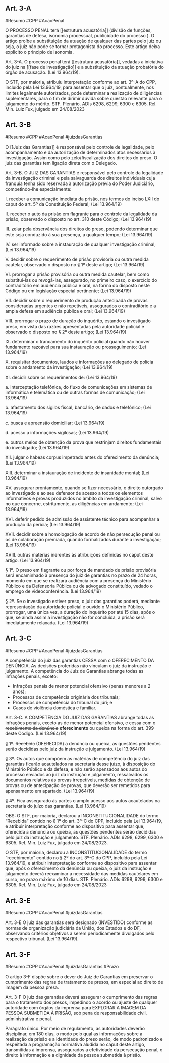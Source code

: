 
## Art. 3-A
#Resumo #CPP #AcaoPenal 

O PROCESSO PENAL terá [[estrutura acusatória]] (divisão de funções, garantias de defesa, isonomia processual, publicidade do processo ). O artigo proíbe a substituição da atuação de qualquer das partes pelo juiz ou seja, o juiz não pode se tornar protagonista do processo.
Este artigo deixa explicito o principio de isonomia.

Art. 3-A. O processo penal terá [[estrutura acusatória]], vedadas a iniciativa do juiz  na [[fase de investigação]] e a substituição da atuação probatória do órgão de acusação. (Lei 13.964/19).

O STF, por maioria, atribuiu interpretação conforme ao art. 3º-A do CPP, incluído pela 
Lei 13.964/19, para assentar que o juiz, pontualmente, nos limites legalmente 
autorizados, pode determinar a realização de diligências suplementares, para o fim 
de dirimir dúvida sobre questão relevante para o julgamento do mérito.
STF. Plenário. ADIs 6298, 6299, 6300 e 6305. Rel. Min. Luiz Fux, julgado em 24/08/2023

## Art. 3-B
#Resumo #CPP #AcaoPenal #juizdasGarantias 

O [[Juiz das Garantias]] é responsável pelo controle de legalidade, pelo acompanhamento e da autorização de determinados atos necessários à investigação. Assim como pelo zelo/fiscalização dos direitos do preso.  O juiz das garantias tem ligação direta com o Delegado. 


Art. 3-B. O JUIZ DAS GARANTIAS é responsável pelo controle da legalidade da investigação 
criminal e pela salvaguarda dos direitos individuais cuja franquia tenha sido reservada à 
autorização prévia do Poder Judiciário, competindo-lhe especialmente:

I. receber a comunicação imediata da prisão, nos termos do inciso LXII do caput do 
art. 5º da Constituição Federal; (Lei 13.964/19)

II. receber o auto da prisão em flagrante para o controle da legalidade da prisão, 
observado o disposto no art. 310 deste Código; (Lei 13.964/19)

III. zelar pela observância dos direitos do preso, podendo determinar que este seja 
conduzido à sua presença, a qualquer tempo; (Lei 13.964/19)

IV. ser informado sobre a instauração de qualquer investigação criminal; (Lei 13.964/19)

V. decidir sobre o requerimento de prisão provisória ou outra medida cautelar, 
observado o disposto no § 1º deste artigo; (Lei 13.964/19)

VI. prorrogar a prisão provisória ou outra medida cautelar, bem como substituí-las 
ou revogá-las, assegurado, no primeiro caso, o exercício do contraditório em 
audiência pública e oral, na forma do disposto neste Código ou em legislação especial 
pertinente; (Lei 13.964/19)

VII. decidir sobre o requerimento de produção antecipada de provas consideradas 
urgentes e não repetíveis, assegurados o contraditório e a ampla defesa em 
audiência pública e oral; (Lei 13.964/19)

VIII. prorrogar o prazo de duração do inquérito, estando o investigado preso, em vista 
das razões apresentadas pela autoridade policial e observado o disposto no § 2º deste 
artigo; (Lei 13.964/19)

IX. determinar o trancamento do inquérito policial quando não houver fundamento 
razoável para sua instauração ou prosseguimento; (Lei 13.964/19)

X. requisitar documentos, laudos e informações ao delegado de polícia sobre o 
andamento da investigação; (Lei 13.964/19)

XI. decidir sobre os requerimentos de: (Lei 13.964/19)

a. interceptação telefônica, do fluxo de comunicações em sistemas de 
informática e telemática ou de outras formas de comunicação; (Lei 13.964/19)

b. afastamento dos sigilos fiscal, bancário, de dados e telefônico; (Lei 13.964/19)

c. busca e apreensão domiciliar; (Lei 13.964/19)

d. acesso a informações sigilosas; (Lei 13.964/19)

e. outros meios de obtenção da prova que restrinjam direitos fundamentais do 
investigado; (Lei 13.964/19)

XII. julgar o habeas corpus impetrado antes do oferecimento da denúncia; (Lei 13.964/19)

XIII. determinar a instauração de incidente de insanidade mental; (Lei 13.964/19)

XV. assegurar prontamente, quando se fizer necessário, o direito outorgado ao 
investigado e ao seu defensor de acesso a todos os elementos informativos e 
provas produzidos no âmbito da investigação criminal, salvo no que concerne, 
estritamente, às diligências em andamento; (Lei 13.964/19)

XVI. deferir pedido de admissão de assistente técnico para acompanhar a produção da 
perícia; (Lei 13.964/19)

XVII. decidir sobre a homologação de acordo de não persecução penal ou os de 
colaboração premiada, quando formalizados durante a investigação; (Lei 13.964/19)

XVIII. outras matérias inerentes às atribuições definidas no caput deste artigo. (Lei 13.964/19)

§ 1º. O preso em flagrante ou por força de mandado de prisão provisória será 
encaminhado à presença do juiz de garantias no prazo de 24 horas, momento em que se 
realizará audiência com a presença do Ministério Público e da Defensoria Pública ou de 
advogado constituído, vedado o emprego de videoconferência. (Lei 13.964/19)

§ 2º. Se o investigado estiver preso, o juiz das garantias poderá, mediante 
representação da autoridade policial e ouvido o Ministério Público, prorrogar, uma única 
vez, a duração do inquérito por até 15 dias, após o que, se ainda assim a investigação não for 
concluída, a prisão será imediatamente relaxada. (Lei 13.964/19)


## Art. 3-C
#Resumo #CPP #AcaoPenal #juizdasGarantias 

A competência do juiz das garantias CESSA com o OFERECIMENTO DA DENÚNCIA.
As decisões proferidas não vinculam o juiz da instrução e julgamento.
A competência do Juiz de Garantias abrange todas as infrações penais, exceto:
-  Infrações penais de menor potencial ofensivo (penas menores a 2 anos);
- Processos de competência originária dos tribunais;
- Processos de competência do tribunal do júri; e
- Casos de violência doméstica e familiar.

Art. 3-C. A COMPETÊNCIA DO JUIZ DAS GARANTIAS abrange todas as infrações penais, exceto
as de menor potencial ofensivo, e cessa com o ~~recebimento da denúncia~~  **oferecimento** ou queixa na forma do  art. 399 deste Código. (Lei 13.964/19)

§ 1º. ~~Recebida~~ (OFERECIDA) a denúncia ou queixa, as questões pendentes serão decididas pelo juiz da  instrução e julgamento. (Lei 13.964/19)

§ 3º. Os autos que compõem as matérias de competência do juiz das garantias ficarão 
acautelados na secretaria desse juízo, à disposição do Ministério Público e da defesa, e não 
serão apensados aos autos do processo enviados ao juiz da instrução e julgamento, 
ressalvados os documentos relativos às provas irrepetíveis, medidas de obtenção de provas 
ou de antecipação de provas, que deverão ser remetidos para apensamento em apartado. (Lei 13.964/19)

§ 4º. Fica assegurado às partes o amplo acesso aos autos acautelados na secretaria do 
juízo das garantias. (Lei 13.964/19)


OBS: 
O STF, por maioria, declarou a INCONSTITUCIONALIDADE do termo “Recebida”
contido no § 1º do art. 3º-C do CPP, incluído pela Lei 13.964/19, e atribuir 
interpretação conforme ao dispositivo para assentar que, oferecida a denúncia ou 
queixa, as questões pendentes serão decididas pelo juiz da instrução e julgamento.
STF. Plenário. ADIs 6298, 6299, 6300 e 6305. Rel. Min. Luiz Fux, julgado em 24/08/2023.

O STF, por maioria, declarou a INCONSTITUCIONALIDADE do termo “recebimento”
contido no § 2º do art. 3º-C do CPP, incluído pela Lei 13.964/19, e atribuir 
interpretação conforme ao dispositivo para assentar que, após o oferecimento da 
denúncia ou queixa, o juiz da instrução e julgamento deverá reexaminar a 
necessidade das medidas cautelares em curso, no prazo máximo de 10 dias.
STF. Plenário. ADIs 6298, 6299, 6300 e 6305. Rel. Min. Luiz Fux, julgado em 24/08/2023


## Art. 3-E
#Resumo #CPP #AcaoPenal #juizdasGarantias 

Art. 3-E O juiz das garantias será designado (INVESTIDO) conforme as normas de organização judiciária da União, dos Estados e do DF, observando critérios objetivos a serem periodicamente 
divulgados pelo respectivo tribunal. (Lei 13.964/19).

## Art. 3-F
#Resumo #CPP #AcaoPenal #juizdasGarantias #Prazo 

O artigo 3-F dispõe sobre o dever do Juiz de Garantias em preservar o cumprimento das regras de tratamento de presos, em especial ao direito de imagem da pessoa presa.

Art. 3-F O juiz das garantias deverá assegurar o cumprimento das regras para o tratamento dos 
presos, impedindo o acordo ou ajuste de qualquer autoridade com órgãos da imprensa para EXPLORAR A IMAGEM DA PESSOA SUBMETIDA À PRISÃO, sob pena de responsabilidade civil, administrativa e penal.

Parágrafo único. Por meio de regulamento, as autoridades deverão disciplinar, em  180 dias, o modo pelo qual as informações sobre a realização da prisão e a identidade do preso  serão, de modo padronizado e respeitada a programação normativa aludida no caput deste  artigo, transmitidas à imprensa, assegurados a efetividade da persecução penal, o direito à  informação e a dignidade da pessoa submetida à prisão. 